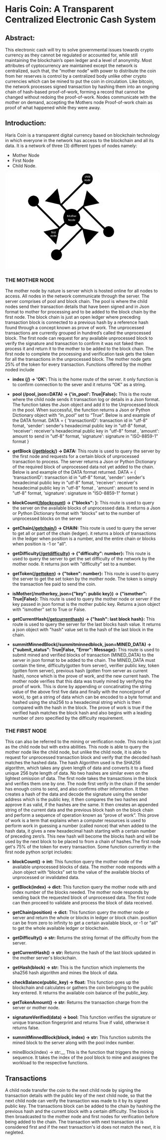 # Haris Coin: A Transparent Centralized Electronic Cash System
## Abstract:
This electronic cash will try to solve governmental issues towards crypto currency as they cannot be regulated or accounted for, while still maintaining the blockchain’s open ledger and a level of anonymity. Most attributes of cyptocurrency are maintained except the network is centralized, such that, the “mother node” with power to distribute the coin from her reserves is control by a centralized body unlike other crypto currencies which can be mined to put the coin in circulation. Like bitcoin, the network processes signed transaction by hashing them into an ongoing chain of hash-based proof-of-work, forming a record that cannot be changed without redoing the proof-of-work. Nodes communicate with the mother on demand, accepting the Mothers node Proof-of-work chain as proof of what happened while they were away.
## Introduction:
Haris Coin is a transparent digital currency based on blockchain technology in which everyone in the network has access to the blockchain and all its data. It is a network of three (3) different types of nodes namely: 
* Mother Node
* First Node
* Child Node.

![Haris Network](data/HRC-Network.png)

### THE MOTHER NODE
The mother node by nature is server which is hosted online for all nodes to access. All nodes in the network communicate through the server. The server comprises of pool and block chain. The pool is where the child nodes send their transaction details that have been signed and in Json format to mother for processing and to be added to the block chain by the first node. The block chain is just an open ledger where preceding transaction block is connected to a previous hash by a reference hash found through a concept known as prove of work. The unprocessed transactions are currently grouped in hundred’s called the unprocessed block. The first node can request for any available unprocessed block to verify the signature and transaction to confirm it was not faked then process it and return it to the mother to be added to the block chain. The first node to complete the processing and verification task gets the token for all the transactions in the unprocessed block. The mother node gets 25% of the token for every transaction.
Functions offered by the mother noded include

* __index ([/](https://jakeephraim.pythonanywhere.com/)) -> 'OK':__ This is the home route of the server. it only function is to confirm connection to the sever and it returns “OK” as a string.

* __pool (/pool, json=DATA) -> {'in_pool': True|False}:__ This is the route where the child node sends it transaction log or details in a Json format. The function takes the Json object and add it to the Unprocessed block in the pool. When successful, the function returns a Json or Python Dictionary object with “in_pool” set to “True”. Below is and example of the DATA format.
  DATA = {
            'transactionID': transaction id in "utf-8" fomat,
            'sender': sender's hexadecimal public key in "utf-8" fomat,
            'receiver': receiver's hexadecimal public key in "utf-8" fomat ,
            'amount': amount to send in "utf-8" format,
            'signature': signature in "ISO-8859-1" format
         }
          
* __getBlock ([/getblock/<index>](https://jakeephraim.pythonanywhere.com/getblock/1)) -> DATA:__ This route is used to query the server by the first node and requests for a certain block of unprocessed transaction to process. The server returns a Json or Python Dictionary of the required block of unprocessed data not yet added to the chain. Below is and example of the DATA format returned.
  DATA = {
            'transactionID': transaction id in "utf-8" fomat,
            'sender': sender's hexadecimal public key in "utf-8" fomat,
            'receiver': receiver's hexadecimal public key in "utf-8" fomat ,
            'amount': amount to send in "utf-8" format,
            'signature': signature in "ISO-8859-1" format
         }
  
* __blockCount([/blockcount](https://jakeephraim.pythonanywhere.com/blockcount)) -> {"blocks": <number>}:__ This route is used to query the server on the available blocks of unprocessed data. It returns a Json or Python Dictionary format with “blocks” set to the number of unprocessed blocks on the server

* __getChain([/getchain/<position>](https://jakeephraim.pythonanywhere.com/getchain/all)) -> CHAIN:__ This route is used to query the server to get all or part of the chain (ledger). it returns a block of transactions in the ledger when position is a number, and the entire chain or blocks when position is -1 or "all". 

* __getDifficulty([/getdifficulty](https://jakeephraim.pythonanywhere.com/getdifficulty)) -> {"difficulty": number}:__ This route is used to query the server to get the set difficulty of the network by the mother node. It returns json with "difficulty" set to a number.
  
* __getToken([/gettoken](https://jakeephraim.pythonanywhere.com/gettoken)) -> {"token": number}:__ This route is used to query the server to get the set token by the mother node. The token is simply the transaction fee paid to send the coin.
  
* __isMother(/motherkey, json={"key": public key}) -> {"ismother": True|False}:__ This route is used to query the mother node or server if the key passed in json format is the mother public key. Returns a json object with "ismother" set to True or False.
  
* __getCurrentHash([/getcurrenthash](https://jakeephraim.pythonanywhere.com/getcurrenthash)) -> {"hash": last block hash}:__ This route is used to query the server for the last blocks hash value. It returns a json object with "hash" value set to the hash of the last block in the chain.

* __summitMinnedBlock(/summitminnedblock, json=MINED_DATA) -> {"submit_status": True|False, "Error": Message}:__ This route is used to submit mined and verified blocks of transaction (MINED_DATA) to the server in json format to be added to the chain. The MINED_DATA must contain the time, difficulty(gotten from server), verifier public key, token (gotten form server), previous hash (gotten from server as current hash), nonce which is the prove of work, and the new current hash. The mother node verifies that this data was truely mined by verifying the proof of work. This is done by appending or concatinating the string value of the above first five data and finally with the nonce(proof of work), to get a string of data which can be encoded to a byte format and hashed using the sha256 to a hexadecimal string which is then compared with the hash in the block. The prove of work is true if the verified hash matches the block hash and also begins with a leading number of zero specified by the difficulty requirement.
  
### THE FIRST NODE
This can also be referred to the mining or verification node. This node is just as the child node but with extra abilities. This node is able to query the mother node like the child node, but unlike the child node, it is able to request for unprocessed transaction block and verify that the decoded hash matches the hashed data. The hash Algorithm used is the SHA256 algorithm, which takes any given length of data and converts it to a fixed unique 256 byte length of data. No two hashes are similar even on the lightest omission of data. The first node takes the transactions in the block and verifies them one by one. The node first verify in the chain if the sender has enough coins to send, and also confirms other information. It then creates a hash of the data and decode the signature using the sender address which is the public key, it then compares the two hashes and approve it as valid, if the hashes are the same. It then creates an appended string of the current data and the previous block hash on the block chain and perform a sequence of operation known as “prove of work”. This prove of work is  a term that explains when a computer resources is used to perform work in guessing a number (called nonce) that when added to the hash data, it gives a new hexadecimal hash starting with a certain number of preceding zero’s. This new hash will become the blocks hash and will be used by the next block to be placed to from a chain of hashes.The first node get's 75% of the token for every transaction.
Some function currently in the first node python script includes:
  
* __blockCount() -> int:__ This function query the mother node of the available unprocessed blocks of data. The mother node responds with a Json object with “blocks” set to the value of the available blocks of unprocessed or invalidated data. 
* __getBlock(index) -> dict:__ This function query the mother node with and index number of the blocks needed. The mother node responds by sending back the requested block of unprocessed data. The first node can then proceed to validate and process the block of data received.
  
* __getChain(position) -> dict:__ This function query the mother node or server and return the whole or blocks in ledger or block chain. position can be from zero to infinity to get a certain available block, or -1 or "all" to get the whole available ledger or blockchain.

* __getDifficulty() -> str:__ Returns the string format of the difficulty from the server.
  
* __getCurrentHash() -> str:__ Returns the hash of the last block updated in the mother server's blockchain.

* __getHash(block) -> str:__ This is the function which implements the sha256 hash algorithm and mines the block of data.
  
* __checkBalance(public_key) -> float:__ This function goes up the blockchain and calculates or gathers the coin belonging to the public key entered. It returns the available coin balance of the public_key.
  
* __getTokenAmount() -> str:__ Returns the transaction charge from the server or mother node.
  
* __signatureVerified(data) -> bool:__ This function verifies the signature or unique transaction fingerprint and returns True if valid, otherwise it returns false.
  
* __summitMinnedBlock(block, index) -> str:__ This function submits the mined block to the server along with the pool index number.
  
* mineBlock(index) -> str:__ This is the function that triggers the mining sequence. It takes the index of the pool block to mine and assignes the workload to the respective functions.
  
## Transactions
A child node transfer the coin to the next child node by signing the transaction details with the public key of the next child node, so that the next child node can verify the transaction was made to it by its signed public key. The transactions block can be added to the chain by hashing the previous hash and the current block with a certain difficulty. The block is then broadcasted to the mother node and first nodes for verification before being added to the chain. The transaction with next transaction id is considered first and if the next transaction's id does not match the next, it is negleted.
